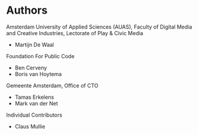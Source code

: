 # Authors

Amsterdam University of Applied Sciences (AUAS), Faculty of Digital Media and Creative Industries, Lectorate of Play & Civic Media

* Martijn De Waal

Foundation For Public Code

* Ben Cerveny
* Boris van Hoytema

Gemeente Amsterdam, Office of CTO

* Tamas Erkelens
* Mark van der Net

Individual Contributors

* Claus Mullie
